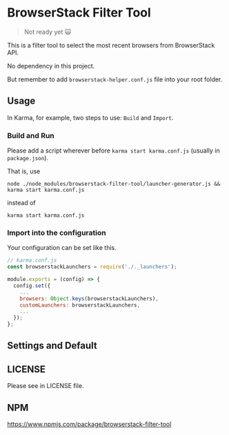 # BrowserStack Filter Tool

> Not ready yet 🙀

This is a filter tool to select the most recent browsers from BrowserStack API.

No dependency in this project.

But remember to add `browserstack-helper.conf.js` file into your root folder.

## Usage

In Karma, for example, two steps to use: `Build` and `Import`.

### Build and Run

Please add a script wherever before `karma start karma.conf.js` (usually in `package.json`).

That is, use

```shell
node ./node_modules/browserstack-filter-tool/launcher-generator.js && karma start karma.conf.js
```

instead of

```shell
karma start karma.conf.js
```

### Import into the configuration

Your configuration can be set like this.

```javascript
// karma.conf.js
const browserstackLaunchers = require('./._launchers');

module.exports = (config) => {
  config.set({
    ...
    browsers: Object.keys(browserstackLaunchers),
    customLaunchers: browserstackLaunchers,
    ...
  });
};
```

## Settings and Default

## LICENSE

Please see in LICENSE file.

## NPM
https://www.npmjs.com/package/browserstack-filter-tool